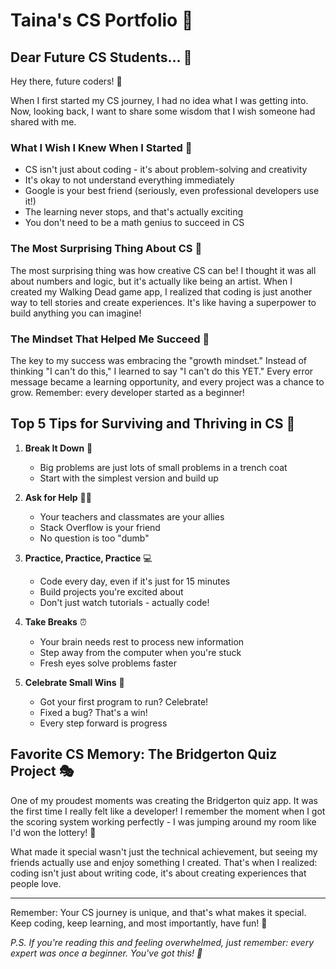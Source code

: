 # Taina's CS Portfolio 🚀

## Dear Future CS Students... 💌

Hey there, future coders! 👋

When I first started my CS journey, I had no idea what I was getting into. Now, looking back, I want to share some wisdom that I wish someone had shared with me.

### What I Wish I Knew When I Started 🎯

- CS isn't just about coding - it's about problem-solving and creativity
- It's okay to not understand everything immediately
- Google is your best friend (seriously, even professional developers use it!)
- The learning never stops, and that's actually exciting
- You don't need to be a math genius to succeed in CS

### The Most Surprising Thing About CS 🤯

The most surprising thing was how creative CS can be! I thought it was all about numbers and logic, but it's actually like being an artist. When I created my Walking Dead game app, I realized that coding is just another way to tell stories and create experiences. It's like having a superpower to build anything you can imagine!

### The Mindset That Helped Me Succeed 💪

The key to my success was embracing the "growth mindset." Instead of thinking "I can't do this," I learned to say "I can't do this YET." Every error message became a learning opportunity, and every project was a chance to grow. Remember: every developer started as a beginner!

## Top 5 Tips for Surviving and Thriving in CS 🌟

1. **Break It Down** 🧩
   - Big problems are just lots of small problems in a trench coat
   - Start with the simplest version and build up

2. **Ask for Help** 🙋‍♀️
   - Your teachers and classmates are your allies
   - Stack Overflow is your friend
   - No question is too "dumb"

3. **Practice, Practice, Practice** 💻
   - Code every day, even if it's just for 15 minutes
   - Build projects you're excited about
   - Don't just watch tutorials - actually code!

4. **Take Breaks** ⏰
   - Your brain needs rest to process new information
   - Step away from the computer when you're stuck
   - Fresh eyes solve problems faster

5. **Celebrate Small Wins** 🎉
   - Got your first program to run? Celebrate!
   - Fixed a bug? That's a win!
   - Every step forward is progress

## Favorite CS Memory: The Bridgerton Quiz Project 🎭

One of my proudest moments was creating the Bridgerton quiz app. It was the first time I really felt like a developer! I remember the moment when I got the scoring system working perfectly - I was jumping around my room like I'd won the lottery! 🎉

What made it special wasn't just the technical achievement, but seeing my friends actually use and enjoy something I created. That's when I realized: coding isn't just about writing code, it's about creating experiences that people love.

---

Remember: Your CS journey is unique, and that's what makes it special. Keep coding, keep learning, and most importantly, have fun! 🚀

*P.S. If you're reading this and feeling overwhelmed, just remember: every expert was once a beginner. You've got this! 💫*
